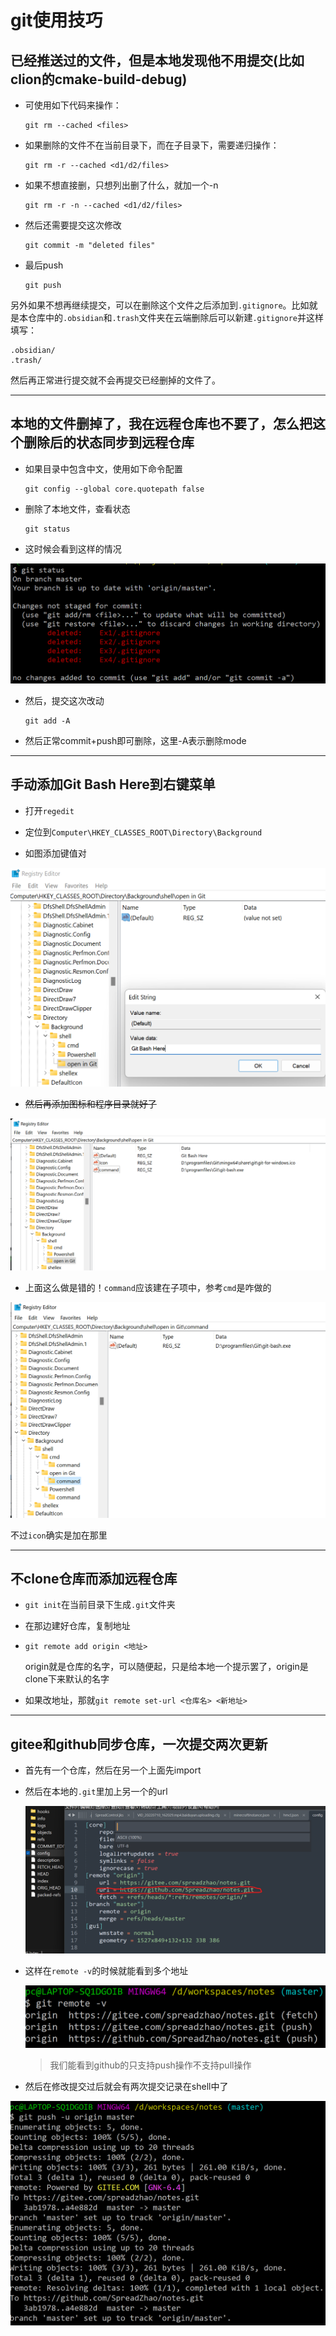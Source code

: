 # git使用技巧

## 已经推送过的文件，但是本地发现他不用提交(比如clion的cmake-build-debug)

* 可使用如下代码来操作：

  ```git
  git rm --cached <files>
  ```

* 如果删除的文件不在当前目录下，而在子目录下，需要递归操作：

  ```git
  git rm -r --cached <d1/d2/files>
  ```
  
* 如果不想直接删，只想列出删了什么，就加一个-n

  ```git
  git rm -r -n --cached <d1/d2/files>
  ```

* 然后还需要提交这次修改

  ```git
  git commit -m "deleted files"
  ```

* 最后push

  ```git
  git push
  ```

另外如果不想再继续提交，可以在删除这个文件之后添加到`.gitignore`。比如就是本仓库中的`.obsidian`和`.trash`文件夹在云端删除后可以新建`.gitignore`并这样填写：

```git
.obsidian/
.trash/
```

然后再正常进行提交就不会再提交已经删掉的文件了。

---

## 本地的文件删掉了，我在远程仓库也不要了，怎么把这个删除后的状态同步到远程仓库

* 如果目录中包含中文，使用如下命令配置

  ```git
  git config --global core.quotepath false
  ```

* 删除了本地文件，查看状态

  ```git
  git status
  ```

* 这时候会看到这样的情况

![img](img/gitst.png)

* 然后，提交这次改动

  ```git
  git add -A
  ```

* 然后正常commit+push即可删除，这里-A表示删除mode

---

## 手动添加Git Bash Here到右键菜单

* 打开`regedit`

* 定位到`Computer\HKEY_CLASSES_ROOT\Directory\Background`

* 如图添加键值对

![img](img/gitbash.png)

* ~~然后再添加图标和程序目录就好了~~

![img](img/gitbash2.png)

* 上面这么做是错的！`command`应该建在子项中，参考`cmd`是咋做的

![img](img/gitbash3.png)

  不过`icon`确实是加在那里

---

## 不clone仓库而添加远程仓库

* `git init`在当前目录下生成`.git`文件夹

* 在那边建好仓库，复制地址

* `git remote add origin <地址>`

  origin就是仓库的名字，可以随便起，只是给本地一个提示罢了，origin是clone下来默认的名字

* 如果改地址，那就`git remote set-url <仓库名> <新地址>`

---

## gitee和github同步仓库，一次提交两次更新

* 首先有一个仓库，然后在另一个上面先import

* 然后在本地的`.git`里加上另一个的url

  ![img](img/newurl.png)

* 这样在`remote -v`的时候就能看到多个地址

  ![img](img/remote.png)

  > 我们能看到github的只支持push操作不支持pull操作

* 然后在修改提交过后就会有两次提交记录在shell中了

![img](img/push.png)